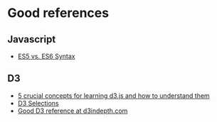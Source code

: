 # Good references
## Javascript
- [ES5 vs. ES6 Syntax](https://engineering.carsguide.com.au/es5-vs-es6-syntax-6c8350fa6998#targetText=EcmaScript%20(ES)%20is%20a%20standardised,between%20ES5%20and%20ES6%20syntax.)

## D3
- [5 crucial concepts for learning d3.js and how to understand them](https://davidwalsh.name/learning-d3)
- [D3 Selections](https://www.tutorialspoint.com/d3js/d3js_selections.htm)
- [Good D3 reference at d3indepth.com](https://www.d3indepth.com/introduction/)

